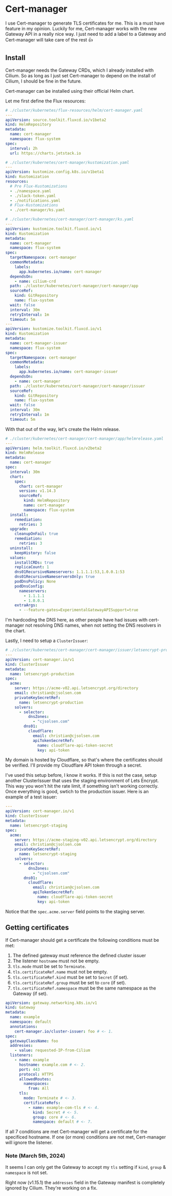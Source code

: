 # Cert-manager
I use Cert-manager to generate TLS certificates for me. This is a must have feature in my opinion. Luckily for me, Cert-manager works with the new Gateway API in a really nice way. I just need to add a label to a Gateway and Cert-manager will take care of the rest 👍

## Install
Cert-manager needs the Gateway CRDs, which I already installed with Cilium. So as long as I just set Cert-manager to depend on the install of Cilium, I should be fine in the future.

Cert-manager can be installed using their official Helm chart.

Let me first define the Flux resources:

```yaml
# ./cluster/kubernetes/flux-resources/helm/cert-manager.yaml
---
apiVersion: source.toolkit.fluxcd.io/v1beta2
kind: HelmRepository
metadata:
  name: cert-manager
  namespace: flux-system
spec:
  interval: 2h
  url: https://charts.jetstack.io
```

```yaml
# ./cluster/kubernetes/cert-manager/kustomization.yaml
---
apiVersion: kustomize.config.k8s.io/v1beta1
kind: Kustomization
resources:
  # Pre Flux-Kustomizations
  - ./namespace.yaml
  - ./slack-token.yaml
  - ./notifications.yaml
  # Flux-Kustomizations
  - ./cert-manager/ks.yaml
```

```yaml
# ./cluster/kubernetes/cert-manager/cert-manager/ks.yaml
---
apiVersion: kustomize.toolkit.fluxcd.io/v1
kind: Kustomization
metadata:
  name: cert-manager
  namespace: flux-system
spec:
  targetNamespace: cert-manager
  commonMetadata:
    labels:
      app.kubernetes.io/name: cert-manager
  dependsOn:
    - name: cilium-crd
  path: ./cluster/kubernetes/cert-manager/cert-manager/app
  sourceRef:
    kind: GitRepository
    name: flux-system
  wait: false
  interval: 30m
  retryInterval: 1m
  timeout: 5m
---
apiVersion: kustomize.toolkit.fluxcd.io/v1
kind: Kustomization
metadata:
  name: cert-manager-issuer
  namespace: flux-system
spec:
  targetNamespace: cert-manager
  commonMetadata:
    labels:
      app.kubernetes.io/name: cert-manager-issuer
  dependsOn:
    - name: cert-manager
  path: ./cluster/kubernetes/cert-manager/cert-manager/issuer
  sourceRef:
    kind: GitRepository
    name: flux-system
  wait: false
  interval: 30m
  retryInterval: 1m
  timeout: 5m
```

With that out of the way, let's create the Helm release.

```yaml
# ./cluster/kubernetes/cert-manager/cert-manager/app/helmrelease.yaml
---
apiVersion: helm.toolkit.fluxcd.io/v2beta2
kind: HelmRelease
metadata:
  name: cert-manager
spec:
  interval: 30m
  chart:
    spec:
      chart: cert-manager
      version: v1.14.3
      sourceRef:
        kind: HelmRepository
        name: cert-manager
        namespace: flux-system
  install:
    remediation:
      retries: 3
  upgrade:
    cleanupOnFail: true
    remediation:
      retries: 3
  uninstall:
    keepHistory: false
  values:
    installCRDs: true
    replicaCount: 1
    dns01RecursiveNameservers: 1.1.1.1:53,1.0.0.1:53
    dns01RecursiveNameserversOnly: true
    podDnsPolicy: None
    podDnsConfig:
      nameservers:
        - 1.1.1.1
        - 1.0.0.1
    extraArgs:
      - --feature-gates=ExperimentalGatewayAPISupport=true
```
I'm hardcoding the DNS here, as other people have had issues with cert-manager not resolving DNS names, when not setting the DNS resolvers in the chart.

Lastly, I need to setup a `ClusterIssuer`:

```yaml
# ./cluster/kubernetes/cert-manager/cert-manager/issuer/letsencrypt-production.yaml
---
apiVersion: cert-manager.io/v1
kind: ClusterIssuer
metadata:
  name: letsencrypt-production
spec:
  acme:
    server: https://acme-v02.api.letsencrypt.org/directory
    email: christian@cjsolsen.com
    privateKeySecretRef:
      name: letsencrypt-production
    solvers:
      - selector:
          dnsZones:
            - "cjsolsen.com"
        dns01:
          cloudflare:
            email: christian@cjsolsen.com
            apiTokenSecretRef:
              name: cloudflare-api-token-secret
              key: api-token
```
My domain is hosted by Cloudflare, so that's where the certificates should be verified. I'll provide my Cloudflare API token through a secret.

I've used this setup before, I know it works. If this is not the case, setup another ClusterIssuer that uses the staging environment of Lets Encrypt. This way you won't hit the rate limit, if something isn't working correctly. Once everything is good, swtich to the production issuer. Here is an example of a test issuer:

```yaml
---
apiVersion: cert-manager.io/v1
kind: ClusterIssuer
metadata:
  name: letsencrypt-staging
spec:
  acme:
    server: https://acme-staging-v02.api.letsencrypt.org/directory
    email: christian@cjsolsen.com
    privateKeySecretRef:
      name: letsencrypt-staging
    solvers:
      - selector:
          dnsZones:
            - "cjsolsen.com"
        dns01:
          cloudflare:
            email: christian@cjsolsen.com
            apiTokenSecretRef:
              name: cloudflare-api-token-secret
              key: api-token
```
Notice that the `spec.acme.server` field points to the staging server.

## Getting certificates
If Cert-manager should get a certificate the following conditions must be met:

1) The defined gateway must reference the defined cluster issuer
2) The listener `hostname` must not be empty.
3) `tls.mode` must be set to `Terminate`.
4) `tls.certificateRef.name` must not be empty.
5) `tls.certificateRef.kind` must be set to `Secret` (if set).
6) `tls.certificateRef.group` must be set to `core` (if set).
7) `tls.certificateRef.namespace` must be the same namespace as the Gateway (if set).

```yaml
apiVersion: gateway.networking.k8s.io/v1
kind: Gateway
metadata:
  name: example
  namespace: default
  annotations:
    cert-manager.io/cluster-issuer: foo # <- 1.
spec:
  gatewayClassName: foo
  addresses:
    - value: requested-IP-from-Cilium
  listeners:
    - name: example
      hostname: example.com # <- 2.
      port: 443
      protocol: HTTPS
      allowedRoutes:
        namespaces:
          from: All
      tls:
        mode: Terminate # <- 3.
        certificateRefs:
          - name: example-com-tls # <- 4.
            kind: Secret # <- 5.
            group: core # <- 6.
            namespace: default # <- 7.
```

If all 7 conditions are met Cert-manager will get a certificate for the specificed hostname. If one (or more) conditions are not met, Cert-manager will ignore the listener.

### Note (March 5th, 2024)
It seems I can only get the Gateway to accept my `tls` setting if `kind`, `group` & `namespace` is not set.

Right now (v1.15.1) the `addresses` field in the Gateway manifest is completely ignored by Cilium. They're working on a fix.